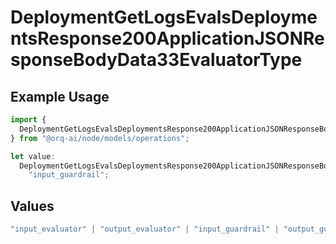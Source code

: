 # DeploymentGetLogsEvalsDeploymentsResponse200ApplicationJSONResponseBodyData33EvaluatorType

## Example Usage

```typescript
import {
  DeploymentGetLogsEvalsDeploymentsResponse200ApplicationJSONResponseBodyData33EvaluatorType,
} from "@orq-ai/node/models/operations";

let value:
  DeploymentGetLogsEvalsDeploymentsResponse200ApplicationJSONResponseBodyData33EvaluatorType =
    "input_guardrail";
```

## Values

```typescript
"input_evaluator" | "output_evaluator" | "input_guardrail" | "output_guardrail"
```